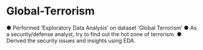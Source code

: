 # Global-Terrorism
● Performed ‘Exploratory Data Analysis’ on dataset ‘Global Terrorism’ 
● As a security/defense analyst, try to find out the hot zone of terrorism. 
● Derived the security issues and insights using EDA.
